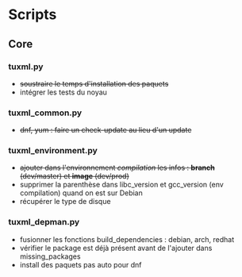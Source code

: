 # Scripts
## Core
### tuxml.py
* ~~soustraire le temps d'installation des paquets~~
* intégrer les tests du noyau

### tuxml_common.py
* ~~dnf, yum : faire un check-update au lieu d'un update~~

### tuxml_environment.py
* ~~ajouter dans l'environnement *compilation* les infos : **branch** (dev/master) et **image** (dev/prod)~~
* supprimer la parenthèse dans libc_version et gcc_version (env compilation) quand on est sur Debian
* récupérer le type de disque

### tuxml_depman.py
* fusionner les fonctions build_dependencies : debian, arch, redhat
* vérifier le package est déjà présent avant de l'ajouter dans missing_packages
* install des paquets pas auto pour dnf
